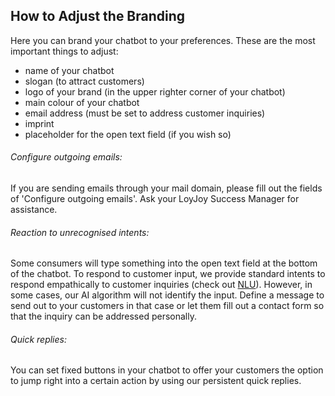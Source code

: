 ## How to Adjust the Branding

Here you can brand your chatbot to your preferences. These are the most important things to adjust:

- name of your chatbot
- slogan (to attract customers)
- logo of your brand (in the upper righter corner of your chatbot)
- main colour of your chatbot
- email address (must be set to address customer inquiries)
- imprint
- placeholder for the open text field (if you wish so)

###### Configure outgoing emails:
If you are sending emails through your mail domain, please fill out the fields of 'Configure outgoing emails'. Ask your LoyJoy Success Manager for assistance.

###### Reaction to unrecognised intents:
Some consumers will type something into the open text field at the bottom of the chatbot. To respond to customer input, we provide standard intents to respond empathically to customer inquiries (check out [NLU](https://cloud.loyjoy.com/manager/nlu)). However, in some cases, our AI algorithm will not identify the input. Define a message to send out to your customers in that case or let them fill out a contact form so that the inquiry can be addressed personally.


###### Quick replies:
You can set fixed buttons in your chatbot to offer your customers the option to jump right into a certain action by using our persistent quick replies.


